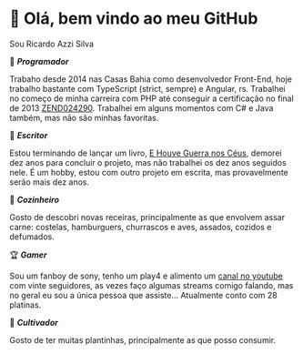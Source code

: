# 👋 Olá, bem vindo ao meu GitHub
Sou Ricardo Azzi Silva

💾 ***Programador***

Trabaho desde 2014 nas Casas Bahia como desenvolvedor Front-End, hoje trabalho bastante com TypeScript (strict, sempre) e Angular, rs.
Trabalhei no começo de minha carreira com PHP até conseguir a certificação no final de 2013 [ZEND024290](https://www.zend-zce.com/en/yellow-pages/ZEND024290).
Trabalhei em alguns momentos com C# e Java também, mas não são minhas favoritas.

🧾 ***Escritor***

Estou terminando de lançar um livro, [E Houve Guerra nos Céus](http://ehouveguerranosceus.com.br/), demorei dez anos para concluir o projeto, mas não trabalhei os dez anos seguidos nele. É um hobby, estou com outro projeto em escrita, mas provavelmente serão mais dez anos.


🍖 ***Cozinheiro***

Gosto de descobri novas receiras, principalmente as que envolvem assar carne: costelas, hamburguers, churrascos e aves, assados, cozidos e defumados.

🏆 ***Gamer***

Sou um fanboy de sony, tenho um play4 e alimento um [canal no youtube](https://www.youtube.com/channel/UC1gi-Z2WAgf-624PK8mjAUA) com vinte seguidores, as vezes faço algumas streams comigo falando, mas no geral eu sou a única pessoa que assiste... Atualmente conto com 28 platinas.
 
🌼 ***Cultivador***

Gosto de ter muitas plantinhas, principalmente as que posso consumir.

